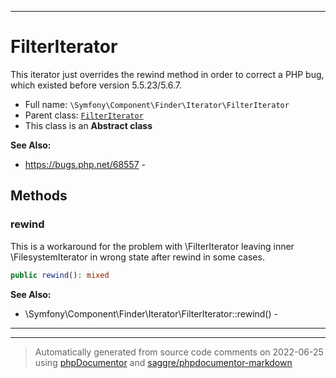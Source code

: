 ***

# FilterIterator

This iterator just overrides the rewind method in order to correct a PHP bug,
which existed before version 5.5.23/5.6.7.



* Full name: `\Symfony\Component\Finder\Iterator\FilterIterator`
* Parent class: [`FilterIterator`](../../../../FilterIterator.md)
* This class is an **Abstract class**

**See Also:**

* https://bugs.php.net/68557 - 




## Methods


### rewind

This is a workaround for the problem with \FilterIterator leaving inner \FilesystemIterator in wrong state after
rewind in some cases.

```php
public rewind(): mixed
```










**See Also:**

* \Symfony\Component\Finder\Iterator\FilterIterator::rewind() - 

***


***
> Automatically generated from source code comments on 2022-06-25 using [phpDocumentor](http://www.phpdoc.org/) and [saggre/phpdocumentor-markdown](https://github.com/Saggre/phpDocumentor-markdown)
